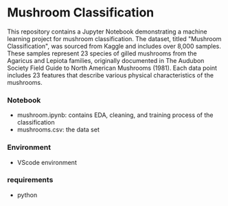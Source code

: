 # Mushroom Classification
This repository contains a Jupyter Notebook demonstrating a machine learning project for mushroom classification. The dataset, titled "Mushroom Classification", was sourced from Kaggle and includes over 8,000 samples. These samples represent 23 species of gilled mushrooms from the Agaricus and Lepiota families, originally documented in The Audubon Society Field Guide to North American Mushrooms (1981). Each data point includes 23 features that describe various physical characteristics of the mushrooms.

### Notebook
- mushroom.ipynb: contains EDA, cleaning, and training process of the classification
- mushrooms.csv: the data set
### Environment
- VScode environment
### requirements
- python
